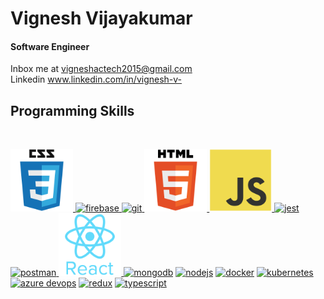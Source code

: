 

<h1>Vignesh Vijayakumar</h1>
<h4>Software Engineer</h4>

<a>Inbox me at vigneshactech2015@gmail.com</a> <br/>
<a>Linkedin www.linkedin.com/in/vignesh-v-</a>


<h2>Programming Skills</h2><br/>

<p align="left"> <a href="https://www.w3schools.com/css/" target="_blank" rel="noreferrer"> <img src="https://raw.githubusercontent.com/devicons/devicon/master/icons/css3/css3-original-wordmark.svg" alt="css3" width="100" height="100"/> </a> <a href="https://firebase.google.com/" target="_blank" rel="noreferrer"> <img src="https://www.vectorlogo.zone/logos/firebase/firebase-icon.svg" alt="firebase" width="100" height="100"/> </a> <a target="_blank" href="https://git-scm.com/" target="_blank" rel="noreferrer"> <img src="https://www.vectorlogo.zone/logos/git-scm/git-scm-icon.svg" alt="git" width="100" height="100"/> </a> <a href="https://www.w3.org/html/" target="_blank" rel="noreferrer"> <img src="https://raw.githubusercontent.com/devicons/devicon/master/icons/html5/html5-original-wordmark.svg" alt="html5" width="100" height="100"/> </a> <a href="https://developer.mozilla.org/en-US/docs/Web/JavaScript" target="_blank" rel="noreferrer"> <img src="https://raw.githubusercontent.com/devicons/devicon/master/icons/javascript/javascript-original.svg" alt="javascript" width="100" height="100"/> </a> <a href="https://jestjs.io" target="_blank" rel="noreferrer"> <img src="https://www.vectorlogo.zone/logos/jestjsio/jestjsio-icon.svg" alt="jest" width="100" height="100"/> </a><a href="https://postman.com" target="_blank" rel="noreferrer"> <img src="https://www.vectorlogo.zone/logos/getpostman/getpostman-icon.svg" alt="postman" width="100" height="100"/> </a> <a href="https://reactjs.org/" target="_blank" rel="noreferrer"> <img src="https://raw.githubusercontent.com/devicons/devicon/master/icons/react/react-original-wordmark.svg" alt="react" width="100" height="100"/> </a>
<a target="_blank" href="https://www.mongodb.com/"><img src="https://encrypted-tbn0.gstatic.com/images?q=tbn:ANd9GcShLkVVZFiwIEqwzm1SXhP7N7_dfIGchUww0w&s" alt="mongodb" width="100" height="100"/></a>
<a target="_blank" href="https://www.nodejs.com/"><img src="https://www.curotec.com/wp-content/uploads/2023/09/curotec-nodejs.png" alt="nodejs" width="100" height="100"/></a>
<a target="_blank" href="https://www.docker.com/"><img src="https://tse2.mm.bing.net/th?id=OIP.kY-iKNMB6IHDzoeQlMW3fAHaEK&pid=Api&P=0&h=180" alt="docker" width="100" height="100"/></a>
<a target="_blank" href="https://kubernetes.io/"><img src="https://tse4.mm.bing.net/th?id=OIP.XYF7bCFcLMU7-54vkFwXRwHaEK&pid=Api&P=0&h=180" alt="kubernetes" width="100" height="100"/></a>
<a target="_blank" href="https://azure.microsoft.com/en-in/products/devops/"><img src="https://tse2.mm.bing.net/th?id=OIP.iwsUTy3Y65p-zBrKBzsouwHaEK&pid=Api&P=0&h=180" alt="azure devops" width="100" height="100"/></a>
<a target="_blank" href="https://redux.js.org/"><img src="https://tse1.mm.bing.net/th?id=OIP.7nLBkCmTiyXKFMk4fVCVqwHaDy&pid=Api&P=0&h=180" alt="redux" width="100" height="100"/></a>
<a target="_blank" href="https://www.typescriptlang.org/"><img src="https://tse3.mm.bing.net/th?id=OIP.7cwsgCBxqiMI9hKRj7emwAHaEK&pid=Api&P=0&h=180" alt="typescript" width="100" height="100"/></a>
 </p>


